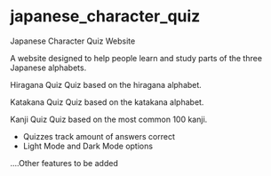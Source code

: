 # japanese_character_quiz
Japanese Character Quiz Website

A website designed to help people learn and study parts of the three Japanese alphabets.

Hiragana Quiz
Quiz based on the hiragana alphabet.

Katakana Quiz
Quiz based on the katakana alphabet.

Kanji Quiz
Quiz based on the most common 100 kanji.

- Quizzes track amount of answers correct
- Light Mode and Dark Mode options

....Other features to be added
